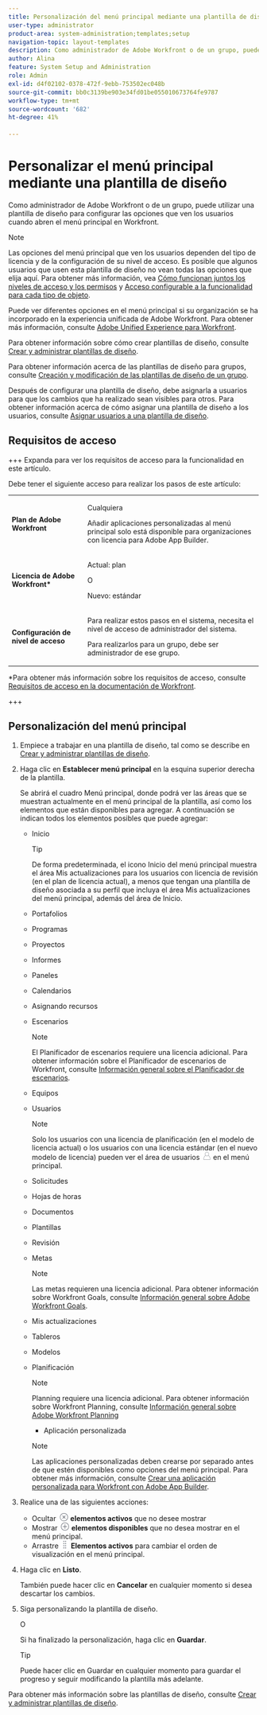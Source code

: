 ```yaml
---
title: Personalización del menú principal mediante una plantilla de diseño
user-type: administrator
product-area: system-administration;templates;setup
navigation-topic: layout-templates
description: Como administrador de Adobe Workfront o de un grupo, puede utilizar una plantilla de diseño para configurar las opciones que ven los usuarios cuando abren el menú principal en Workfront.
author: Alina
feature: System Setup and Administration
role: Admin
exl-id: d4f02102-0378-472f-9ebb-753502ec048b
source-git-commit: bb0c3139be903e34fd01be055010673764fe9787
workflow-type: tm+mt
source-wordcount: '682'
ht-degree: 41%

---
```


# Personalizar el menú principal mediante una plantilla de diseño

<!--Audited: 01/2024-->

Como administrador de Adobe Workfront o de un grupo, puede utilizar una plantilla de diseño para configurar las opciones que ven los usuarios cuando abren el menú principal en Workfront.

>[!NOTE]
>
>Las opciones del menú principal que ven los usuarios dependen del tipo de licencia y de la configuración de su nivel de acceso. Es posible que algunos usuarios que usen esta plantilla de diseño no vean todas las opciones que elija aquí. Para obtener más información, vea [Cómo funcionan juntos los niveles de acceso y los permisos](../../../administration-and-setup/add-users/access-levels-and-object-permissions/how-access-levels-permissions-work-together.md) y [Acceso configurable a la funcionalidad para cada tipo de objeto](../../../administration-and-setup/add-users/access-levels-and-object-permissions/configurable-functionality-in-each-access-level-by-object-type.md).
>
>Puede ver diferentes opciones en el menú principal si su organización se ha incorporado en la experiencia unificada de Adobe Workfront. Para obtener más información, consulte [Adobe Unified Experience para Workfront](/help/quicksilver/workfront-basics/navigate-workfront/workfront-navigation/adobe-unified-experience.md).

Para obtener información sobre cómo crear plantillas de diseño, consulte [Crear y administrar plantillas de diseño](../use-layout-templates/create-and-manage-layout-templates.md).

Para obtener información acerca de las plantillas de diseño para grupos, consulte [Creación y modificación de las plantillas de diseño de un grupo](../../../administration-and-setup/manage-groups/work-with-group-objects/create-and-modify-a-groups-layout-templates.md).

Después de configurar una plantilla de diseño, debe asignarla a usuarios para que los cambios que ha realizado sean visibles para otros. Para obtener información acerca de cómo asignar una plantilla de diseño a los usuarios, consulte [Asignar usuarios a una plantilla de diseño](../use-layout-templates/assign-users-to-layout-template.md).

## Requisitos de acceso

+++ Expanda para ver los requisitos de acceso para la funcionalidad en este artículo.

Debe tener el siguiente acceso para realizar los pasos de este artículo:

<table style="table-layout:auto"> 
 <col> 
 <col> 
 <tbody> 
  <tr> 
   <td role="rowheader"><strong>Plan de Adobe Workfront</strong></td> 
   <td><p>Cualquiera</p>

<p>Añadir aplicaciones personalizadas al menú principal solo está disponible para organizaciones con licencia para Adobe App Builder.</p></td> 
  </tr> 
  <tr> 
   <td role="rowheader"><strong>Licencia de Adobe Workfront*</strong></td> 
   <td><p>Actual: plan</p>
   O
   <p>Nuevo: estándar</p></td> 
  </tr> 
  <tr> 
   <td role="rowheader"><strong>Configuración de nivel de acceso</strong></td> 
   <td> <p>Para realizar estos pasos en el sistema, necesita el nivel de acceso de administrador del sistema.</p>
    <p>Para realizarlos para un grupo, debe ser administrador de ese grupo.</p> 
     </td> 
  </tr> 
 </tbody> 
</table>

*Para obtener más información sobre los requisitos de acceso, consulte [Requisitos de acceso en la documentación de Workfront](/help/quicksilver/administration-and-setup/add-users/access-levels-and-object-permissions/access-level-requirements-in-documentation.md).

+++

## Personalización del menú principal

1. Empiece a trabajar en una plantilla de diseño, tal como se describe en [Crear y administrar plantillas de diseño](../../../administration-and-setup/customize-workfront/use-layout-templates/create-and-manage-layout-templates.md).
1. Haga clic en **Establecer menú principal** en la esquina superior derecha de la plantilla.

   Se abrirá el cuadro Menú principal, donde podrá ver las áreas que se muestran actualmente en el menú principal de la plantilla, así como los elementos que están disponibles para agregar. A continuación se indican todos los elementos posibles que puede agregar:
   * Inicio

     >[!TIP]
     >
     >De forma predeterminada, el icono Inicio del menú principal muestra el área Mis actualizaciones para los usuarios con licencia de revisión (en el plan de licencia actual), a menos que tengan una plantilla de diseño asociada a su perfil que incluya el área Mis actualizaciones del menú principal, además del área de Inicio.

   * Portafolios
   * Programas
   * Proyectos
   * Informes
   * Paneles
   * Calendarios
   * Asignando recursos
   * Escenarios

     >[!NOTE]
     >
     >El Planificador de escenarios requiere una licencia adicional. Para obtener información sobre el Planificador de escenarios de Workfront, consulte [Información general sobre el Planificador de escenarios](../../../scenario-planner/scenario-planner-overview.md).

   * Equipos
   * Usuarios

     >[!NOTE]
     >
     >Solo los usuarios con una licencia de planificación (en el modelo de licencia actual) o los usuarios con una licencia estándar (en el nuevo modelo de licencia) pueden ver el área de usuarios ![Icono de usuarios](assets/users-icon-in-main-menu.png) en el menú principal.

   * Solicitudes
   * Hojas de horas
   * Documentos
   * Plantillas
   * Revisión
   * Metas

     >[!NOTE]
     >
     >Las metas requieren una licencia adicional. Para obtener información sobre Workfront Goals, consulte [Información general sobre Adobe Workfront Goals](../../../workfront-goals/goal-management/wf-goals-overview.md).

   * Mis actualizaciones
   * Tableros
   * Modelos
   * Planificación

     >[!NOTE]
     >
     >Planning requiere una licencia adicional. Para obtener información sobre Workfront Planning, consulte [Información general sobre Adobe Workfront Planning](/help/quicksilver/planning/general/planning-overview.md)
      * Aplicación personalizada

     >[!NOTE]
     >
     > Las aplicaciones personalizadas deben crearse por separado antes de que estén disponibles como opciones del menú principal. Para obtener más información, consulte [Crear una aplicación personalizada para Workfront con Adobe App Builder](/help/quicksilver/app-builder/app-builder.md).


1. Realice una de las siguientes acciones:

   * Ocultar ![Ocultar icono](assets/remove-icon---x-in-circle.png) **elementos activos** que no desee mostrar
   * Mostrar ![icono Mostrar](assets/add-icon-plus-in-circle.png) **elementos disponibles** que no desea mostrar en el menú principal.
   * Arrastre ![Icono de arrastre](assets/move-icon---dots.png) **Elementos activos** para cambiar el orden de visualización en el menú principal.

1. Haga clic en **Listo**.

   También puede hacer clic en **Cancelar** en cualquier momento si desea descartar los cambios.

1. Siga personalizando la plantilla de diseño.

   O

   Si ha finalizado la personalización, haga clic en **Guardar**.

   >[!TIP]
   >
   >Puede hacer clic en Guardar en cualquier momento para guardar el progreso y seguir modificando la plantilla más adelante.

Para obtener más información sobre las plantillas de diseño, consulte [Crear y administrar plantillas de diseño](../../../administration-and-setup/customize-workfront/use-layout-templates/create-and-manage-layout-templates.md).
